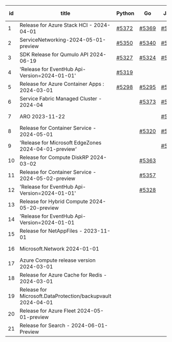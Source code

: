 | id | title | Python | Go | Java | Js | created date | target date | status |
| ------ | ------ | ------ | ------ | ------ | ------ | ------ | ------ | :-----: |
| 1 | Release for Azure Stack HCI - 2024-04-01  | [#5372](https://github.com/Azure/sdk-release-request/issues/5372)  | [#5369](https://github.com/Azure/sdk-release-request/issues/5369)  | [#5370](https://github.com/Azure/sdk-release-request/issues/5370)  | [#5371](https://github.com/Azure/sdk-release-request/issues/5371)  | 07-24 | 08-22 |  |
| 2 | ServiceNetworking-2024-05-01-preview  | [#5350](https://github.com/Azure/sdk-release-request/issues/5350)  | [#5340](https://github.com/Azure/sdk-release-request/issues/5340)  | [#5342](https://github.com/Azure/sdk-release-request/issues/5342)  | [#5346](https://github.com/Azure/sdk-release-request/issues/5346)  | 07-18 | 08-23 | Hold on by Python/ |
| 3 | SDK Release for Qumulo API 2024-06-19  | [#5327](https://github.com/Azure/sdk-release-request/issues/5327)  | [#5324](https://github.com/Azure/sdk-release-request/issues/5324)  | [#5325](https://github.com/Azure/sdk-release-request/issues/5325)  | [#5326](https://github.com/Azure/sdk-release-request/issues/5326)  | 07-09 | 07-31 |  |
| 4 | 'Release for EventHub Api-Version=2024-01-01'   | [#5319](https://github.com/Azure/sdk-release-request/issues/5319)  |  |  |  | 07-05 | 07-24 | Hold on by Python/ |
| 5 | Release for Azure Container Apps : 2024-03-01  | [#5298](https://github.com/Azure/sdk-release-request/issues/5298)  | [#5295](https://github.com/Azure/sdk-release-request/issues/5295)  | [#5296](https://github.com/Azure/sdk-release-request/issues/5296)  | [#5297](https://github.com/Azure/sdk-release-request/issues/5297)  | 06-25 | 07-26 | Hold on by JS/Java/Go/Python/ |
| 6 | Service Fabric Managed Cluster - 2024-04  |  | [#5373](https://github.com/Azure/sdk-release-request/issues/5373)  | [#5374](https://github.com/Azure/sdk-release-request/issues/5374)  | [#5375](https://github.com/Azure/sdk-release-request/issues/5375)  | 07-24 | 07-26 |  |
| 7 | ARO 2023-11-22  |  |  | [#5367](https://github.com/Azure/sdk-release-request/issues/5367)  | [#5368](https://github.com/Azure/sdk-release-request/issues/5368)  | 07-23 | 07-26 |  |
| 8 | Release for Container Service - 2024-05-01  |  | [#5320](https://github.com/Azure/sdk-release-request/issues/5320)  | [#5321](https://github.com/Azure/sdk-release-request/issues/5321)  | [#5322](https://github.com/Azure/sdk-release-request/issues/5322)  | 07-05 | 07-25 |  |
| 9 | 'Release for Microsoft EdgeZones 2024-04-01-preview'  |  |  | [#5071](https://github.com/Azure/sdk-release-request/issues/5071)  |  | 03-22 | 05-24 | Hold on by Java/ |
| 10 | Release for Compute DiskRP 2024-03-02  |  | [#5363](https://github.com/Azure/sdk-release-request/issues/5363)  |  | [#5365](https://github.com/Azure/sdk-release-request/issues/5365)  | 07-18 | 08-23 |  |
| 11 | Release for Container Service - 2024-05-02-preview  |  | [#5357](https://github.com/Azure/sdk-release-request/issues/5357)  |  | [#5360](https://github.com/Azure/sdk-release-request/issues/5360)  | 07-18 | 08-22 |  |
| 12 | 'Release for EventHub Api-Version=2024-01-01'  |  | [#5328](https://github.com/Azure/sdk-release-request/issues/5328)  |  |  | 07-10 | 07-24 | Hold on by Go/ |
| 13 | Release for Hybrid Compute 2024-05-20-preview  |  |  |  | [#5333](https://github.com/Azure/sdk-release-request/issues/5333)  | 07-18 | 07-23 |  |
| 14 | 'Release for EventHub Api-Version=2024-01-01  |  |  |  | [#5318](https://github.com/Azure/sdk-release-request/issues/5318)  | 07-05 | 07-24 | Hold on by JS/ |
| 15 | Release for NetAppFiles - 2023-11-01  |  |  |  | [#5309](https://github.com/Azure/sdk-release-request/issues/5309)  | 06-27 | 07-26 |  |
| 16 | Microsoft.Network 2024-01-01  |  |  |  | [#5305](https://github.com/Azure/sdk-release-request/issues/5305)  | 06-27 | 07-25 |  |
| 17 | Azure Compute release version 2024-03-01   |  |  |  | [#5301](https://github.com/Azure/sdk-release-request/issues/5301)  | 06-26 | 07-26 |  |
| 18 | Release for Azure Cache for Redis - 2024-03-01  |  |  |  | [#5293](https://github.com/Azure/sdk-release-request/issues/5293)  | 06-25 | 07-25 |  |
| 19 | Release for Microsoft.DataProtection/backupvault 2024-04-01  |  |  |  | [#5277](https://github.com/Azure/sdk-release-request/issues/5277)  | 06-14 | 07-26 |  |
| 20 | Release for Azure Fleet 2024-05-01-preview  |  |  |  | [#5256](https://github.com/Azure/sdk-release-request/issues/5256)  | 06-05 | 06-28 |  |
| 21 | Release for Search - 2024-06-01-Preview  |  |  |  | [#5244](https://github.com/Azure/sdk-release-request/issues/5244)  | 06-04 | 06-21 |  |
